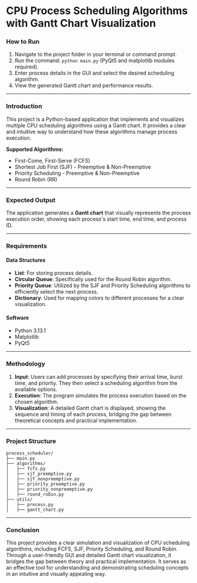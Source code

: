 # CPU Process Scheduling Algorithms with Gantt Chart Visualization

### How to Run
1. Navigate to the project folder in your terminal or command prompt.
2. Run the command: `python main.py` (PyQt5 and matplotlib modules required).
3. Enter process details in the GUI and select the desired scheduling algorithm.
4. View the generated Gantt chart and performance results.

---

### Introduction
This project is a Python-based application that implements and visualizes multiple CPU scheduling algorithms using a Gantt chart. It provides a clear and intuitive way to understand how these algorithms manage process execution.

**Supported Algorithms:**
* First-Come, First-Serve (FCFS)
* Shortest Job First (SJF) - Preemptive & Non-Preemptive
* Priority Scheduling - Preemptive & Non-Preemptive
* Round Robin (RR)

---

### Expected Output
The application generates a **Gantt chart** that visually represents the process execution order, showing each process's start time, end time, and process ID. 

---

### Requirements
#### Data Structures
* **List**: For storing process details.
* **Circular Queue**: Specifically used for the Round Robin algorithm.
* **Priority Queue**: Utilized by the SJF and Priority Scheduling algorithms to efficiently select the next process.
* **Dictionary**: Used for mapping colors to different processes for a clear visualization.

#### Software
* Python 3.13.1
* Matplotlib
* PyQt5

---

### Methodology
1. **Input**: Users can add processes by specifying their arrival time, burst time, and priority. They then select a scheduling algorithm from the available options.
2. **Execution**: The program simulates the process execution based on the chosen algorithm.
3. **Visualization**: A detailed Gantt chart is displayed, showing the sequence and timing of each process, bridging the gap between theoretical concepts and practical implementation.

---

### Project Structure

```
process_scheduler/
├── main.py
├── algorithms/
│   ├── fcfs.py
│   ├── sjf_preemptive.py
│   ├── sjf_nonpreemptive.py
│   ├── priority_preemptive.py
│   ├── priority_nonpreemptive.py
│   ├── round_robin.py
├── utils/
│   ├── process.py
│   ├── gantt_chart.py
```

---

### Conclusion

This project provides a clear simulation and visualization of CPU scheduling algorithms, including FCFS, SJF, Priority Scheduling, and Round Robin. Through a user-friendly GUI and detailed Gantt chart visualization, it bridges the gap between theory and practical implementation. It serves as an effective tool for understanding and demonstrating scheduling concepts in an intuitive and visually appealing way.
